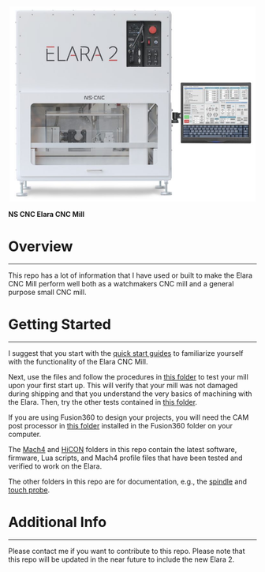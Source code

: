 <p align="center">
	<img width="500" img src="/images/elara2.jpg">
</p>


**NS CNC Elara CNC Mill**


# Overview
-----------------------------------------------------------------------------------
This repo has a lot of information that I have used or built to make the Elara CNC Mill perform well both as a watchmakers CNC mill and a general purpose small CNC mill.


# Getting Started	
-----------------------------------------------------------------------------------
I suggest that you start with the [quick start guides](https://github.com/pfroysdon/nscnc/tree/main/quick%20start%20guides) to familiarize yourself with the functionality of the Elara CNC Mill.

Next, use the files and follow the procedures in [this folder](https://github.com/pfroysdon/nscnc/tree/main/tests/first%20startup%20test) to test your mill upon your first start up.  This will verify that your mill was not damaged during shipping and that you understand the very basics of machining with the Elara.  Then, try the other tests contained in [this folder](https://github.com/pfroysdon/nscnc/tree/main/tests).

If you are using Fusion360 to design your projects, you will need the CAM post processor in [this folder](https://github.com/pfroysdon/nscnc/tree/main/Fusion360%20post%20processor) installed in the  Fusion360 folder on your computer.

The [Mach4](https://github.com/pfroysdon/nscnc/tree/main/Mach4) and [HiCON](https://github.com/pfroysdon/nscnc/tree/main/HiCON) folders in this repo contain the latest software, firmware, Lua scripts, and Mach4 profile files that have been tested and verified to work on the Elara.

The other folders in this repo are for documentation, e.g., the [spindle](https://github.com/pfroysdon/nscnc/tree/main/spindle) and [touch probe](https://github.com/pfroysdon/nscnc/tree/main/touch%20probe/Metrol).


# Additional Info	
-----------------------------------------------------------------------------------

Please contact me if you want to contribute to this repo.  Please note that this repo will be updated in the near future to include the new Elara 2.